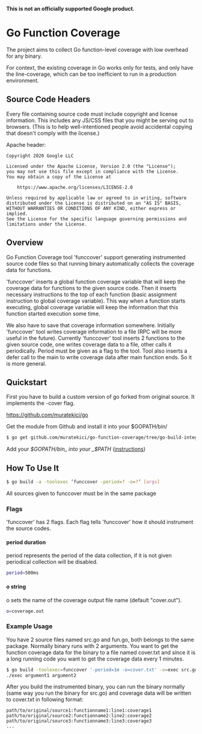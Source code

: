 **This is not an officially supported Google product.**

# Go Function Coverage

The project aims to collect Go function-level coverage with low overhead for any
binary.

For context, the existing coverage in Go works only for tests, and only have the
line-coverage, which can be too inefficient to run in a production environment.

## Source Code Headers

Every file containing source code must include copyright and license
information. This includes any JS/CSS files that you might be serving out to
browsers. (This is to help well-intentioned people avoid accidental copying that
doesn't comply with the license.)

Apache header:

```
Copyright 2020 Google LLC

Licensed under the Apache License, Version 2.0 (the "License");
you may not use this file except in compliance with the License.
You may obtain a copy of the License at

    https://www.apache.org/licenses/LICENSE-2.0

Unless required by applicable law or agreed to in writing, software
distributed under the License is distributed on an "AS IS" BASIS,
WITHOUT WARRANTIES OR CONDITIONS OF ANY KIND, either express or implied.
See the License for the specific language governing permissions and
limitations under the License.
```

## Overview

Go Function Coverage tool 'funccover' support generating instrumented source code files
so that running binary automatically collects the coverage data for functions.
    
'funccover' inserts a global function coverage variable that will keep the coverage data for functions 
to the given source code. Then it inserts necessary instructions to the top of each function 
(basic assignment instruction to global coverage variable). This way when a function starts executing, 
global coverage variable will keep the information that this function started execution some time. 

We also have to save that coverage information somewhere. Initially 'funccover' tool writes coverage information
to a file (RPC will be more useful in the future). Currently 'funccover' tool inserts 2 functions to the given
source code, one writes coverage data to a file, other calls it periodically. Period must be given as a flag to the tool.
Tool also inserts a defer call to the main to write coverage data after main function ends. So it is more general. 

## Quickstart

First you have to build a custom version of go forked from original source. It implements the -cover flag.

https://github.com/muratekici/go

Get the module from Github and install it into your $GOPATH/bin/
```bash
$ go get github.com/muratekici/go-function-coverage/tree/go-build-integration/...
```

Add your _$GOPATH/bin_ into your _$PATH_ ([instructions](
https://github.com/golang/go/wiki/GOPATH))

## How To Use It

```bash
$ go build -a -toolexec ’funccover -period=? -o=?’ [args]
```

All sources given to funccover must be in the same package

### Flags

'funccover' has 2 flags. Each flag tells 'funccover' how it should instrument the source codes. 

#### period duration

period represents the period of the data collection, if it is not given periodical collection will be disabled. 

```bash
period=500ms
```

#### o string

o sets the name of the coverage output file name (default "cover.out").

```bash
o=coverage.out
```

### Example Usage

You have 2 source files named src.go and fun.go, both belongs to the same package. Normally binary runs with 2 arguments. You want to get the function coverage data for the binary to a file named cover.txt and since it is a long running code you want to get the coverage data every 1 minutes.

```bash
$ go build -toolexec=funccover '-period=1m -o=cover.txt' -o=exec src.go fun.go
./exec argument1 argument2
```

After you build the instrumented binary, you can run the binary normally (same way you run the binary for src.go) and coverage data will be written to cover.txt in following format:

```
path/to/original/source1:functionname1:line1:coverage1
path/to/original/source2:functionname2:line2:coverage2
path/to/original/source3:functionname3:line3:coverage3
...
```
